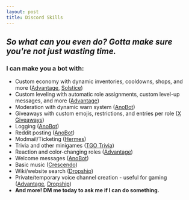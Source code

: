 ```yaml
---
layout: post
title: Discord Skills
---
```

## <i>So what can you even do? Gotta make sure you're not just wasting time.</i>
### I can make you a bot with:
- Custom economy with dynamic inventories, cooldowns, shops, and more ([Advantage](https://anorakx.github.io/advantage), [Solstice](https://anorakx.github.io/solstice))
- Custom leveling with automatic role assignments, custom level-up messages, and more ([Advantage](https://anorakx.github.io/advantage))
- Moderation with dynamic warn system ([AnoBot](https://anorakx.github.io/anobot))
- Giveaways with custom emojis, restrictions, and entries per role ([X Giveaways](https://anorakx.github.io/xgiveaways))
- Logging ([AnoBot](https://anorakx.github.io/anobot))
- Reddit posting ([AnoBot](https://anorakx.github.io/anobot))
- Modmail/Ticketing ([Hermes](https://anorakx.github.io/hermes))
- Trivia and other minigames ([TGO Trivia](https://anorakx.github.io/tgotrivia))
- Reaction and color-changing roles ([Advantage](https://anorakx.github.io/advantage))
- Welcome messages ([AnoBot](https://anorakx.github.io/anobot))
- Basic music ([Crescendo](https://anorakx.github.io/crescendo))
- Wiki/website search ([Dropship](https://anorakx.github.io/dropship))
- Private/temporary voice channel creation - useful for gaming ([Advantage](https://anorakx.github.io/advantage), [Dropship](https://anorakx.github.io/dropship))
- **And more! DM me today to ask me if I can do something.**

